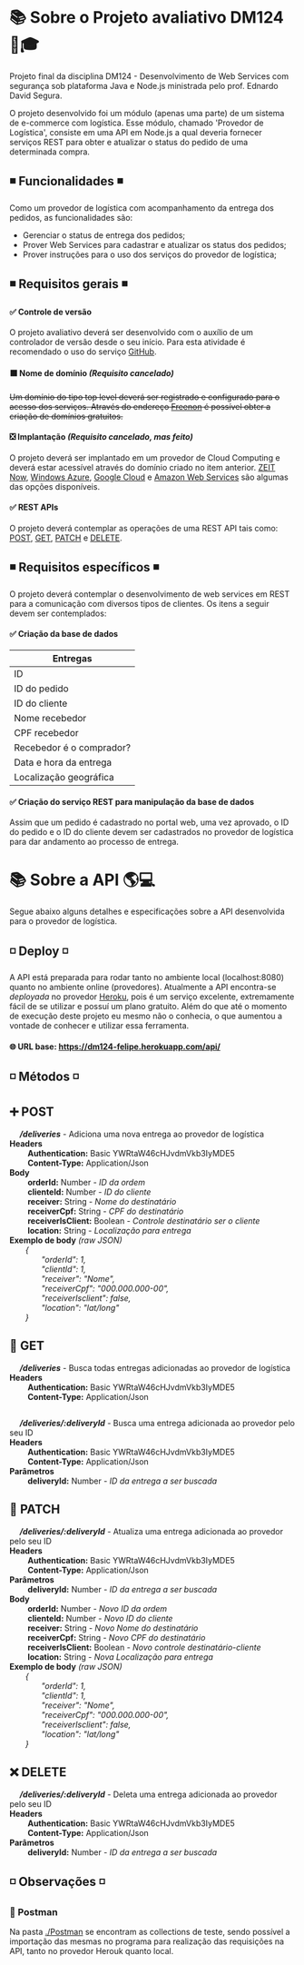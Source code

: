 # 📚 Sobre o Projeto avaliativo DM124 📓🎓
Projeto final da disciplina DM124 - Desenvolvimento de Web Services com segurança sob plataforma Java e Node.js ministrada pelo prof. Ednardo David Segura.

O projeto desenvolvido foi um  módulo (apenas uma parte) de um sistema de e-commerce com logística. Esse módulo, chamado 'Provedor de Logística', consiste em uma API em Node.js a qual deveria fornecer serviços REST para obter e atualizar o status do pedido de uma determinada compra.

## ◾️ Funcionalidades ◾️
Como um provedor de logística com acompanhamento da entrega dos pedidos, as funcionalidades são:
- Gerenciar o status de entrega dos pedidos;
- Prover Web Services para cadastrar e atualizar os status dos pedidos;
- Prover instruções para o uso dos serviços do provedor de logística;

## ◾️ Requisitos gerais ◾️
#### ✅ Controle de versão
O projeto avaliativo deverá ser desenvolvido com o auxílio de um controlador de versão desde o seu início. Para esta atividade é recomendado o uso do serviço [GitHub](https://github.com).
#### ⬛️ Nome de domínio *(Requisito cancelado)*
~~Um domínio do tipo top level deverá ser registrado e configurado para o acesso dos serviços. Através do endereço [Freenon](https://my.freenom.com/) é possível obter a criação de domínios gratuitos.~~
#### ❎ Implantação *(Requisito cancelado, mas feito)*
O projeto deverá ser implantado em um provedor de Cloud Computing e deverá estar acessível através do domínio criado no item anterior. [ZEIT Now](https://zeit.co/docs/), [Windows Azure](https://docs.microsoft.com/en-us/azure/app-service/containers/quickstart-nodejs), [Google Cloud](https://cloud.google.com/nodejs/) e [Amazon Web Services](https://aws.amazon.com/getting-started/projects/deploy-nodejs-web-app/) são algumas das opções disponíveis.
#### ✅ REST APIs
O projeto deverá contemplar as operações de uma REST API tais como: [POST](https://github.com/FelipeGAlmeida/DM124/new/master?readme=1#-post), [GET](https://github.com/FelipeGAlmeida/DM124/new/master?readme=1#-get), [PATCH](https://github.com/FelipeGAlmeida/DM124/new/master?readme=1#-patch) e [DELETE](https://github.com/FelipeGAlmeida/DM124/new/master?readme=1#-delete). 

## ◾️ Requisitos específicos ◾️
O projeto deverá contemplar o desenvolvimento de web services em REST para a comunicação com diversos tipos de clientes. Os itens a seguir devem ser contemplados:

#### ✅ Criação da base de dados

| Entregas                 |
|--------------------------|
| ID                       |
| ID do pedido             |
| ID do cliente            |
| Nome recebedor           |
| CPF recebedor            |
| Recebedor é o comprador? |
| Data e hora da entrega   |
| Localização geográfica   |

#### ✅ Criação do serviço REST para manipulação da base de dados

Assim que um pedido é cadastrado no portal web, uma vez aprovado, o ID do pedido e o ID do cliente
devem ser cadastrados no provedor de logística para dar andamento ao processo de entrega.

# 📚 Sobre a API 🌎💻

Segue abaixo alguns detalhes e especificações sobre a API desenvolvida para o provedor de logística.

## ◽️ Deploy ◽️

A API está preparada para rodar tanto no ambiente local (localhost:8080) quanto no ambiente online (provedores). Atualmente a API encontra-se *deployada* no provedor [Heroku](https://www.heroku.com/), pois é um serviço excelente, extremamente fácil de se utilizar e possuí um plano gratuito. Além do que até o momento de execução deste projeto eu mesmo não o conhecia, o que aumentou a vontade de conhecer e utilizar essa ferramenta.

#### 🌐 URL base: https://dm124-felipe.herokuapp.com/api/

## ◽️ Métodos ◽️

## ➕ POST  
&emsp; **_/deliveries_** - Adiciona uma nova entrega ao provedor de logística  
**Headers**   
&emsp;&emsp; **Authentication:** Basic YWRtaW46cHJvdmVkb3IyMDE5  
&emsp;&emsp; **Content-Type:** Application/Json  
**Body**  
&emsp;&emsp; **orderId:**          Number - *ID da ordem*  
&emsp;&emsp; **clienteId:**        Number - *ID do cliente*  
&emsp;&emsp; **receiver:**         String - *Nome do destinatário*  
&emsp;&emsp; **receiverCpf:**      String - *CPF do destinatário*  
&emsp;&emsp; **receiverIsClient:** Boolean - *Controle destinatário ser o cliente*  
&emsp;&emsp; **location:**         String - *Localização para entrega*  
**Exemplo de body** *(raw JSON)*    
&emsp;&emsp;_{  
&emsp;&emsp;&emsp;&emsp;"orderId": 1,  
&emsp;&emsp;&emsp;&emsp;"clientId": 1,  
&emsp;&emsp;&emsp;&emsp;"receiver": "Nome",  
&emsp;&emsp;&emsp;&emsp;"receiverCpf": "000.000.000-00",  
&emsp;&emsp;&emsp;&emsp;"receiverIsclient": false,  
&emsp;&emsp;&emsp;&emsp;"location": "lat/long"  
&emsp;&emsp;}_  
  
## 📄 GET  
&emsp; **_/deliveries_** - Busca todas entregas adicionadas ao provedor de logística  
**Headers**   
&emsp;&emsp; **Authentication:** Basic YWRtaW46cHJvdmVkb3IyMDE5  
&emsp;&emsp; **Content-Type:** Application/Json  
##
&emsp; **_/deliveries/:deliveryId_** - Busca uma entrega adicionada ao provedor pelo seu ID  
**Headers**   
&emsp;&emsp; **Authentication:** Basic YWRtaW46cHJvdmVkb3IyMDE5  
&emsp;&emsp; **Content-Type:** Application/Json  
**Parâmetros**  
&emsp;&emsp; **deliveryId:**          Number - *ID da entrega a ser buscada*  
  
## 📝 PATCH  
&emsp; **_/deliveries/:deliveryId_** - Atualiza uma entrega adicionada ao provedor pelo seu ID  
**Headers**   
&emsp;&emsp; **Authentication:** Basic YWRtaW46cHJvdmVkb3IyMDE5  
&emsp;&emsp; **Content-Type:** Application/Json  
**Parâmetros**  
&emsp;&emsp; **deliveryId:**       Number - *ID da entrega a ser buscada*  
**Body**  
&emsp;&emsp; **orderId:**          Number - *Novo ID da ordem*  
&emsp;&emsp; **clienteId:**        Number - *Novo ID do cliente*  
&emsp;&emsp; **receiver:**         String - *Novo Nome do destinatário*  
&emsp;&emsp; **receiverCpf:**      String - *Novo CPF do destinatário*  
&emsp;&emsp; **receiverIsClient:** Boolean - *Novo controle destinatário-cliente*  
&emsp;&emsp; **location:**         String - *Nova Localização para entrega*  
**Exemplo de body** *(raw JSON)*    
&emsp;&emsp;_{  
&emsp;&emsp;&emsp;&emsp;"orderId": 1,  
&emsp;&emsp;&emsp;&emsp;"clientId": 1,  
&emsp;&emsp;&emsp;&emsp;"receiver": "Nome",  
&emsp;&emsp;&emsp;&emsp;"receiverCpf": "000.000.000-00",  
&emsp;&emsp;&emsp;&emsp;"receiverIsclient": false,  
&emsp;&emsp;&emsp;&emsp;"location": "lat/long"  
&emsp;&emsp;}_  
  
## ❌ DELETE  
&emsp; **_/deliveries/:deliveryId_** - Deleta uma entrega adicionada ao provedor pelo seu ID  
**Headers**   
&emsp;&emsp; **Authentication:** Basic YWRtaW46cHJvdmVkb3IyMDE5  
&emsp;&emsp; **Content-Type:** Application/Json  
**Parâmetros**  
&emsp;&emsp; **deliveryId:**       Number - *ID da entrega a ser buscada*  

## ◽️ Observações ◽️

### 🔶 Postman

Na pasta [./Postman](https://github.com/FelipeGAlmeida/DM124/tree/master/Postman) se encontram as collections de teste, sendo possível a importação das mesmas no programa para realização das requisições na API, tanto no provedor Herouk quanto local. 